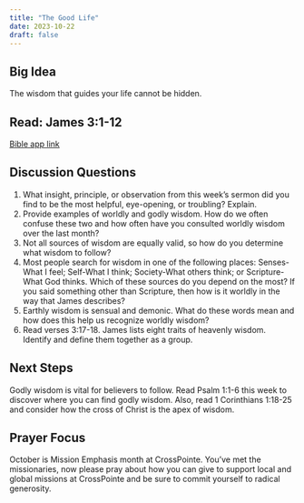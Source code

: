 ```yaml
---
title: "The Good Life"
date: 2023-10-22
draft: false
---
```


## Big Idea
The wisdom that guides your life cannot be hidden.

## Read: James 3:1-12
[Bible app link](https://www.bible.com/bible/59/JAS.3.ESV)

## Discussion Questions
1. What insight, principle, or observation from this week’s sermon did you find to be the
most helpful, eye-opening, or troubling? Explain.
2. Provide examples of worldly and godly wisdom. How do we often confuse these two and
how often have you consulted worldly wisdom over the last month?
3. Not all sources of wisdom are equally valid, so how do you determine what wisdom to
follow?
4. Most people search for wisdom in one of the following places: Senses-What I feel; Self-What I
think; Society-What others think; or Scripture-What God thinks. Which of these sources do you
depend on the most? If you said something other than Scripture, then how is it worldly in the
way that James describes?
5. Earthly wisdom is sensual and demonic. What do these words mean and how does this help
us recognize worldly wisdom?
6. Read verses 3:17-18. James lists eight traits of heavenly wisdom. Identify and define them
together as a group.

## Next Steps
Godly wisdom is vital for believers to follow. Read Psalm 1:1-6 this week to discover where you
can find godly wisdom. Also, read 1 Corinthians 1:18-25 and consider how the cross of Christ is
the apex of wisdom.

## Prayer Focus
October is Mission Emphasis month at CrossPointe. You’ve met the missionaries, now please pray
about how you can give to support local and global missions at CrossPointe and be sure to commit
yourself to radical generosity.